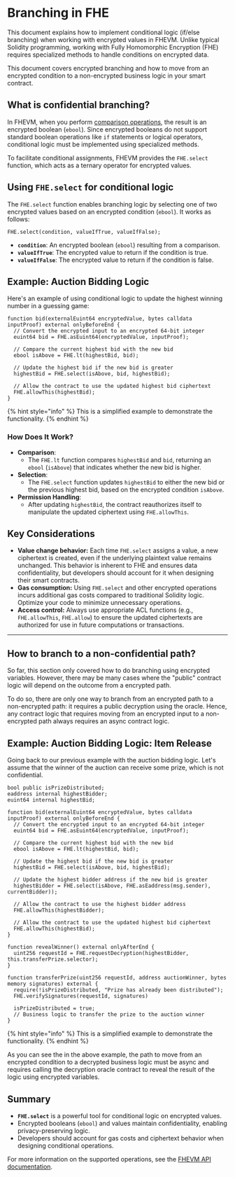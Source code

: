 # Branching in FHE

This document explains how to implement conditional logic (if/else branching) when working with encrypted values in FHEVM. Unlike typical Solidity programming, working with Fully Homomorphic Encryption (FHE) requires specialized methods to handle conditions on encrypted data.

This document covers encrypted branching and how to move from an encrypted condition to a non-encrypted business logic in your smart contract.

## What is confidential branching?

In FHEVM, when you perform [comparison operations](../references/functions.md#comparison-operation-eq-ne-ge-gt-le-lt), the result is an encrypted boolean (`ebool`). Since encrypted booleans do not support standard boolean operations like `if` statements or logical operators, conditional logic must be implemented using specialized methods.

To facilitate conditional assignments, FHEVM provides the `FHE.select` function, which acts as a ternary operator for encrypted values.

## **Using `FHE.select` for conditional logic**

The `FHE.select` function enables branching logic by selecting one of two encrypted values based on an encrypted condition (`ebool`). It works as follows:

```solidity
FHE.select(condition, valueIfTrue, valueIfFalse);
```

- **`condition`**: An encrypted boolean (`ebool`) resulting from a comparison.
- **`valueIfTrue`**: The encrypted value to return if the condition is true.
- **`valueIfFalse`**: The encrypted value to return if the condition is false.

## **Example: Auction Bidding Logic**

Here's an example of using conditional logic to update the highest winning number in a guessing game:

```solidity
function bid(externalEuint64 encryptedValue, bytes calldata inputProof) external onlyBeforeEnd {
  // Convert the encrypted input to an encrypted 64-bit integer
  euint64 bid = FHE.asEuint64(encryptedValue, inputProof);

  // Compare the current highest bid with the new bid
  ebool isAbove = FHE.lt(highestBid, bid);

  // Update the highest bid if the new bid is greater
  highestBid = FHE.select(isAbove, bid, highestBid);

  // Allow the contract to use the updated highest bid ciphertext
  FHE.allowThis(highestBid);
}
```

{% hint style="info" %} This is a simplified example to demonstrate the functionality. {% endhint %}

### How Does It Work?

- **Comparison**:
  - The `FHE.lt` function compares `highestBid` and `bid`, returning an `ebool` (`isAbove`) that indicates whether the new bid is higher.
- **Selection**:
  - The `FHE.select` function updates `highestBid` to either the new bid or the previous highest bid, based on the encrypted condition `isAbove`.
- **Permission Handling**:
  - After updating `highestBid`, the contract reauthorizes itself to manipulate the updated ciphertext using `FHE.allowThis`.

## Key Considerations

- **Value change behavior:** Each time `FHE.select` assigns a value, a new ciphertext is created, even if the underlying plaintext value remains unchanged. This behavior is inherent to FHE and ensures data confidentiality, but developers should account for it when designing their smart contracts.
- &#x20;**Gas consumption:** Using `FHE.select` and other encrypted operations incurs additional gas costs compared to traditional Solidity logic. Optimize your code to minimize unnecessary operations.
- **Access control:** Always use appropriate ACL functions (e.g., `FHE.allowThis`, `FHE.allow`) to ensure the updated ciphertexts are authorized for use in future computations or transactions.

---

## How to branch to a non-confidential path?

So far, this section only covered how to do branching using encrypted variables. However, there may be many cases where the "public" contract logic will depend on the outcome from a encrypted path.

To do so, there are only one way to branch from an encrypted path to a non-encrypted path: it requires a public decryption using the oracle. Hence, any contract logic that requires moving from an encrypted input to a non-encrypted path always requires an async contract logic.

## **Example: Auction Bidding Logic: Item Release**

Going back to our previous example with the auction bidding logic. Let's assume that the winner of the auction can receive some prize, which is not confidential.

```solidity
bool public isPrizeDistributed;
eaddress internal highestBidder;
euint64 internal highestBid;

function bid(externalEuint64 encryptedValue, bytes calldata inputProof) external onlyBeforeEnd {
  // Convert the encrypted input to an encrypted 64-bit integer
  euint64 bid = FHE.asEuint64(encryptedValue, inputProof);

  // Compare the current highest bid with the new bid
  ebool isAbove = FHE.lt(highestBid, bid);

  // Update the highest bid if the new bid is greater
  highestBid = FHE.select(isAbove, bid, highestBid);

  // Update the highest bidder address if the new bid is greater
  highestBidder = FHE.select(isAbove, FHE.asEaddress(msg.sender), currentBidder));

  // Allow the contract to use the highest bidder address
  FHE.allowThis(highestBidder);

  // Allow the contract to use the updated highest bid ciphertext
  FHE.allowThis(highestBid);
}

function revealWinner() external onlyAfterEnd {
  uint256 requestId = FHE.requestDecryption(highestBidder, this.transferPrize.selector);
}

function transferPrize(uint256 requestId, address auctionWinner, bytes memory signatures) external {
  require(!isPrizeDistributed, "Prize has already been distributed");
  FHE.verifySignatures(requestId, signatures)

  isPrizeDistributed = true;
  // Business logic to transfer the prize to the auction winner
}
```

{% hint style="info" %} This is a simplified example to demonstrate the functionality. {% endhint %}

As you can see the in the above example, the path to move from an encrypted condition to a decrypted business logic must be async and requires calling the decryption oracle contract to reveal the result of the logic using encrypted variables.

## Summary

- **`FHE.select`** is a powerful tool for conditional logic on encrypted values.
- Encrypted booleans (`ebool`) and values maintain confidentiality, enabling privacy-preserving logic.
- Developers should account for gas costs and ciphertext behavior when designing conditional operations.

For more information on the supported operations, see the [FHEVM API documentation](../functions.md).

